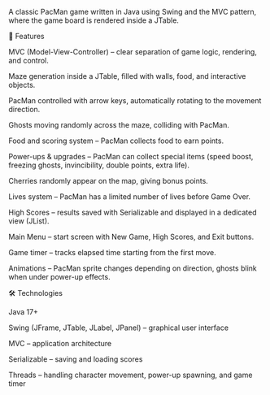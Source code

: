 A classic PacMan game written in Java using Swing and the MVC pattern, where the game board is rendered inside a JTable.

🔧 Features

MVC (Model-View-Controller) – clear separation of game logic, rendering, and control.

Maze generation inside a JTable, filled with walls, food, and interactive objects.

PacMan controlled with arrow keys, automatically rotating to the movement direction.

Ghosts moving randomly across the maze, colliding with PacMan.

Food and scoring system – PacMan collects food to earn points.

Power-ups & upgrades – PacMan can collect special items (speed boost, freezing ghosts, invincibility, double points, extra life).

Cherries randomly appear on the map, giving bonus points.

Lives system – PacMan has a limited number of lives before Game Over.

High Scores – results saved with Serializable and displayed in a dedicated view (JList).

Main Menu – start screen with New Game, High Scores, and Exit buttons.

Game timer – tracks elapsed time starting from the first move.

Animations – PacMan sprite changes depending on direction, ghosts blink when under power-up effects.

🛠 Technologies

Java 17+

Swing (JFrame, JTable, JLabel, JPanel) – graphical user interface

MVC – application architecture

Serializable – saving and loading scores

Threads – handling character movement, power-up spawning, and game timer
